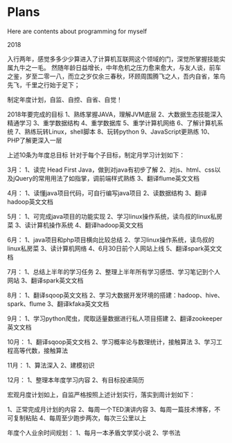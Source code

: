# Plans
Here are contents about programming for myself 

2018

入行两年，感觉多多少少算进入了计算机互联网这个领域的门，深觉所掌握技能实属九牛之一毛。
然随年龄日益增长，中年危机之压力愈来愈大，与友人谈，前车之鉴，岁至二零一八，而立之岁仅余三春秋，环顾周围腾飞之人，吾内自省，笨鸟先飞，千里之行始于足下；

制定年度计划，自监、自控、自省、自觉！

2018年要完成的目标
1、熟练掌握JAVA，理解JVM底层
2、大数据生态技能深入精通学习
3、重学数据结构
4、重学数据库
5、重学计算机网络
6、了解计算机系统
7、熟练玩转Linux，shell脚本
8、玩转python
9、JavaScript更熟练
10、PHP了解更深入一层

上述10条为年度总目标
针对于每个子目标，制定月学习计划如下：

3月：
1、读完 Head First Java，做到对java有初步了解
2、对js、html、css以及jQuery的常用用法了如指掌，调前端样式熟练
3、翻译flume英文文档

4月：
1、读懂java项目代码，可自行编写java项目
2、读数据结构
3、翻译hadoop英文文档

5月：
1、可完成java项目的功能实现
2、学习linux操作系统，读鸟叔的linux私房菜
3、读计算机操作系统
4、翻译hadoop英文文档

6月：
1、java项目和php项目横向比较总结
2、学习linux操作系统，读鸟叔的linux私房菜
3、读计算机网络
4、6月30日前个人网站上线
5、翻译spark英文文档

7月：
1、总结上半年的学习任务
2、整理上半年所有学习感悟、学习笔记到个人网站
3、翻译spark英文文档


8月：
1、翻译sqoop英文文档
2、学习大数据开发环境的搭建：hadoop、hive、spark、flume
3、翻译kfaka英文文档

9月：
1、学习python爬虫，爬取适量数据进行私人项目搭建
2、翻译zookeeper英文文档

10月：
1、翻译sqoop英文文档
2、学习概率论与数理统计，接触算法
3、学习工程高等代数，接触算法

11月：
1、算法深入
2、建模初识

12月：
1、整理本年度学习内容
2、有目标投递简历


宏观月度计划如上，自监严格按照上述计划实行，落实到周计划如下：

1、正常完成月计划的内容
2、每周一个TED演讲内容
3、每周一篇技术博客，不可复制粘贴
4、每周至少跑步两次，每次三公里以上

年度个人业余时间规划：
1、每月一本矛盾文学奖小说
2、学书法






